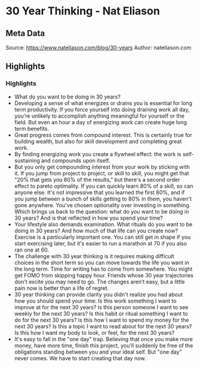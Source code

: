 # 30 Year Thinking - Nat Eliason

## Meta Data

Source:  https://www.nateliason.com/blog/30-years 
Author: nateliason.com

## Highlights

### Highlights

- What do you want to be doing in 30 years?
- Developing a sense of what energizes or drains you is essential for long term productivity. If you force yourself into doing draining work all day, you're unlikely to accomplish anything meaningful for yourself or the field. But even an hour a day of energizing work can create huge long term benefits.
- Great progress comes from compound interest. This is certainly true for building wealth, but also for skill development and completing great work.
- By finding energizing work you create a flywheel effect: the work is self-sustaining and compounds upon itself.
- But you only get compounding interest from your work by sticking with it. If you jump from project to project, or skill to skill, you might get that "20% that gets you 80% of the results," but there's a second order effect to pareto optimality. If you can quickly learn 80% of a skill, so can anyone else. It's not impressive that you learned the first 80%, and if you jump between a bunch of skills getting to 80% in them, you haven't gone anywhere. You've chosen optionality over investing in something.
  Which brings us back to the question: what do you want to be doing in 30 years? And is that reflected in how you spend your time?
- Your lifestyle also demands examination. What rituals do you want to be doing in 30 years? And how much of that life can you create now? Exercise is a particularly important one. You can still get in shape if you start exercising later, but it's easier to run a marathon at 70 if you also ran one at 60.
- The challenge with 30 year thinking is it requires making difficult choices in the short term so you can move towards the life you want in the long term. Time for writing has to come from somewhere. You might get FOMO from skipping happy hour. Friends whose 30 year trajectories don't excite you may need to go. The changes aren’t easy, but a little pain now is better than a life of regret.
- 30 year thinking can provide clarity you didn't realize you had about how you should spend your time:
  Is this work something I want to improve at for the next 30 years?
  Is this person someone I want to see weekly for the next 30 years?
  Is this habit or ritual something I want to do for the next 30 years?
  Is this how I want to spend my money for the next 30 years?
  Is this a topic I want to read about for the next 30 years?
  Is this how I want my body to look, or feel, for the next 30 years?
- It's easy to fall in the "one day" trap. Believing that once you make more money, have more time, finish this project, you'll suddenly be free of the obligations standing between you and your ideal self.
  But "one day" never comes. We have to start creating that day now.
